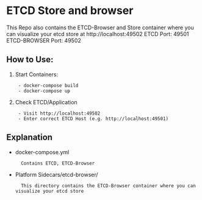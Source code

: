 # ETCD Store and browser

This Repo also contains the ETCD-Browser and Store container where you can visualize your etcd store at http://localhost:49502
ETCD Port: 49501
ETCD-BROWSER Port: 49502

## How to Use:
1. Start Containers:

		- docker-compose build
		- docker-compose up

2. Check ETCD/Application

		- Visit http://localhost:49502
		- Enter correct ETCD Host (e.g. http://localhost:49501)


## Explanation

- docker-compose.yml 

		Contains ETCD, ETCD-Browser
- Platform Sidecars/etcd-browser/
		
		This directory contains the ETCD-Browser container where you can visualize your etcd store
